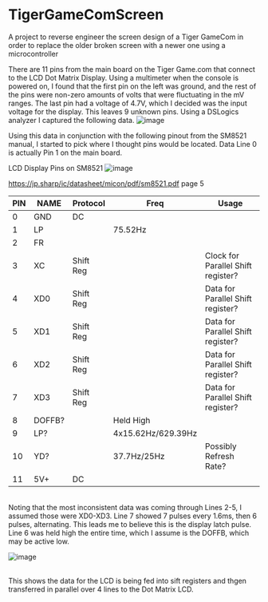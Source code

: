 # TigerGameComScreen
A project to reverse engineer the screen design of a Tiger GameCom in order to replace the older broken screen with a newer one using a microcontroller

There are 11 pins from the main board on the Tiger Game.com that connect to the LCD Dot Matrix Display. Using a multimeter when the console is powered on, I found that the first pin on the left was ground, and the rest of the pins were non-zero amounts of volts that were fluctuating in the mV ranges. The last pin had a voltage of 4.7V, which I decided was the input voltage for the display. This leaves 9 unknown pins. Using a DSLogics analyzer I captured the following data. 
![image](https://github.com/cscrosati98/TigerGameComScreen/assets/93940260/6f4fa2d5-d2a1-4414-8648-04f98568d446)

Using this data in conjunction with the following pinout from the SM8521 manual, I started to pick where I thought pins would be located. Data Line 0 is actually Pin 1 on the main board.

LCD Display Pins on SM8521
![image](https://github.com/cscrosati98/TigerGameComScreen/assets/93940260/d20d62a9-562d-451f-8ffc-4d3bf80ea554)

https://jp.sharp/ic/datasheet/micon/pdf/sm8521.pdf
page 5<br/>

| PIN | NAME | Protocol | Freq | Usage |
|---|---|---|---|---|
|0|GND|DC||
|1|LP||75.52Hz|
|2|FR|||
|3|XC|Shift Reg||Clock for Parallel Shift register?|
|4|XD0|Shift Reg||Data for Parallel Shift register?|
|5|XD1|Shift Reg||Data for Parallel Shift register?|
|6|XD2|Shift Reg||Data for Parallel Shift register?|
|7|XD3|Shift Reg||Data for Parallel Shift register?|
|8|DOFFB?||Held High|
|9|LP?||4x15.62Hz/629.39Hz|
|10|YD?||37.7Hz/25Hz|Possibly Refresh Rate?
|11|5V+|DC||
<br/>
Noting that the most inconsistent data was coming through Lines 2-5, I assumed those were XD0-XD3. Line 7 showed 7 pulses every 1.6ms, then 6 pulses, alternating. This leads me to believe this is the display latch pulse. Line 6 was held high the entire time, which I assume is the DOFFB, which may be active low. <br/>

![image](https://github.com/cscrosati98/TigerGameComScreen/assets/93940260/aaf129b5-3192-4c75-9e59-b35fc47a1d7d)

<br/>
This shows the data for the LCD is being fed into sift registers and thgen transferred in parallel over 4 lines to the Dot Matrix LCD.

